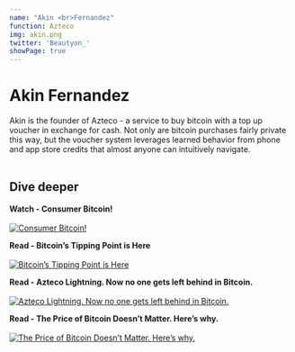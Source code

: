 ```yaml
---
name: "Akin <br>Fernandez"
function: Azteco
img: akin.png
twitter: 'Beautyon_'
showPage: true
---
```


# Akin Fernandez
 
Akin is the founder of Azteco - a service to buy bitcoin with a top up voucher in exchange for cash. Not only are bitcoin purchases fairly private this way, but the voucher system leverages learned behavior from phone and app store credits that almost anyone can intuitively navigate. 
<br><br>

## Dive deeper


<div class="grid grid-cols-2 gap-5">
<div class="p-3 my-2">

**Watch - Consumer Bitcoin!**  <br><br>
[![Consumer Bitcoin!](/content/jarmuz2.png)](https://www.youtube.com/watch?v=tHxqroXSMqg/)
</div>

<div class="p-3 my-2">

**Read - Bitcoin’s Tipping Point is Here**  <br><br>
[![Bitcoin’s Tipping Point is Here](/content/akin_tipping.png)](https://medium.com/@beautyon_/bitcoins-tipping-point-is-here-57a0243215a9/)
</div>

<div class="p-3 my-2">

**Read - Azteco Lightning. Now no one gets left behind in Bitcoin.**  <br><br>
[![Azteco Lightning. Now no one gets left behind in Bitcoin.](/content/akin_azteco.png)](https://levelup.gitconnected.com/azteco-lightning-now-no-one-gets-left-behind-in-bitcoin-2b750f094ccf/)
</div>

<div class="p-3 my-2">

**Read - The Price of Bitcoin Doesn’t Matter. Here’s why.**  <br><br>
[![The Price of Bitcoin Doesn’t Matter. Here’s why.](/content/akin_price.png)](https://medium.com/@beautyon_/the-price-of-bitcoin-doesnt-matter-here-s-why-defcdaf16470/)
</div>

</div>

<br>





